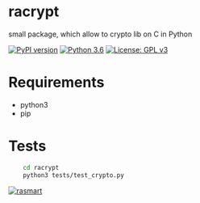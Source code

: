 # racrypt
small package, which allow to crypto lib on C in Python

[![PyPI version](https://badge.fury.io/py/racrypt.svg)](https://badge.fury.io/py/racrypt)
[![Python 3.6](https://img.shields.io/badge/python-3.6-blue.svg)](https://www.python.org/downloads/release/python-360/)
[![License: GPL v3](https://img.shields.io/badge/License-GPLv3-blue.svg)](https://www.gnu.org/licenses/gpl-3.0)

# Requirements
  - python3 
  - pip

# Tests

```sh
    cd racrypt
    python3 tests/test_crypto.py
```

[![rasmart](https://rasmart.io/img/poweredBy.png)](https://rasmart.io)

